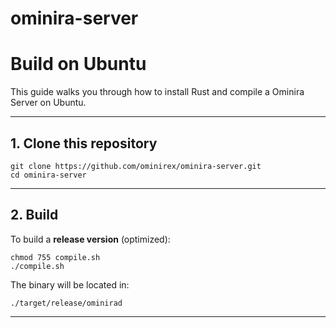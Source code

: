 # ominira-server

# Build on Ubuntu

This guide walks you through how to install Rust and compile a Ominira Server on Ubuntu.

---

## 1. Clone this repository

```
git clone https://github.com/ominirex/ominira-server.git
cd ominira-server
```

---

## 2. Build

To build a **release version** (optimized):

```
chmod 755 compile.sh
./compile.sh
```

The binary will be located in:

```
./target/release/ominirad
```

---

